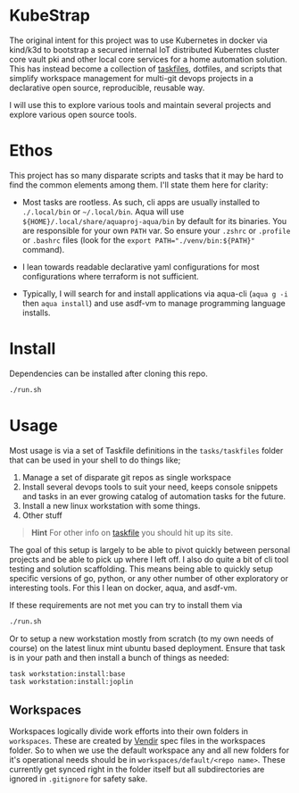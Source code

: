 # KubeStrap

The original intent for this project was to use Kubernetes in docker via kind/k3d to bootstrap a secured internal IoT distributed Kuberntes cluster core vault pki and other local core services for a home automation solution. This has instead become a collection of [taskfiles](https://taskfile.dev), dotfiles, and scripts that simplify workspace management for multi-git devops projects in a declarative open source, reproducible, reusable way. 

I will use this to explore various tools and maintain several projects and explore various open source tools.

# Ethos

This project has so many disparate scripts and tasks that it may be hard to find the common elements among them. I'll state them here for clarity:

- Most tasks are rootless. As such, cli apps are usually installed to `./.local/bin` or `~/.local/bin`. Aqua will use `${HOME}/.local/share/aquaproj-aqua/bin` by default for its binaries. You are responsible for your own `PATH` var. So ensure your `.zshrc` or `.profile` or `.bashrc` files (look for the `export PATH="./venv/bin:${PATH}"` command).

- I lean towards readable declarative yaml configurations for most configurations where terraform is not sufficient. 
- Typically, I will search for and install applications via aqua-cli (`aqua g -i` then `aqua install`) and use asdf-vm to manage programming language installs. 

# Install

Dependencies can be installed after cloning this repo.

```bash
./run.sh
```

# Usage

Most usage is via a set of Taskfile definitions in the `tasks/taskfiles` folder that can be used in your shell to do things like;

1. Manage a set of disparate git repos as single workspace
2. Install several devops tools to suit your need, keeps console snippets and tasks in an ever growing catalog of automation tasks for the future.
3. Install a new linux workstation with some things.
4. Other stuff

>**Hint** For other info on [taskfile](https://taskfile.dev) you should hit up its site.

The goal of this setup is largely to be able to pivot quickly between personal projects and be able to pick up where I left off. I also do quite a bit of cli tool testing and solution scaffolding. This means being able to quickly setup specific versions of go, python, or any other number of other exploratory or interesting tools. For this I lean on docker, aqua, and asdf-vm.

If these requirements are not met you can try to install them via 

```bash
./run.sh
```

Or to setup a new workstation mostly from scratch (to my own needs of course) on the latest linux mint ubuntu based deployment. Ensure that task is in your path and then install a bunch of things as needed:

```bash
task workstation:install:base
task workstation:install:joplin

```

## Workspaces

Workspaces logically divide work efforts into their own folders in `workspaces`. These are created by [Vendir]() spec files in the workspaces folder. So to when we use the default workspace any and all new folders for it's operational needs should be in `workspaces/default/<repo name>`. These currently get synced right in the folder itself but all subdirectories are ignored in `.gitignore` for safety sake.
